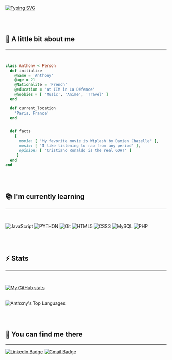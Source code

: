 [![Typing SVG](https://readme-typing-svg.herokuapp.com?font=Fira+Code&size=25&pause=1000&color=E213F7&center=true&width=435&lines=Hello+!+;I'm+Anthony;Welcome+to+my+profile)](https://git.io/typing-svg)
  
<br><br>


## :speech_balloon: A little bit about me 
*** 
<br>

 ``` ruby
 class Anthony < Person
   def initialize
     @name = 'Anthony'
     @age = 21
     @Nationalité = 'French'
     @education = 'at IIM in La Défence'
     @hobbies = [ 'Music', 'Anime', 'Travel' ]
   end

   def current_location
     'Paris, France'
   end


   def facts
     {
       movie: [ 'My favorite movie is Wiplash by Damien Chazelle' ],
       music: [ 'I like listening to rap from any period' ],
       opinion: [ 'Cristiano Ronaldo is the real GOAT' ]
      }
   end
 end
 ```

<br><br>


## :books: I'm currently learning 
***
<br>

![JavaScript](https://img.shields.io/badge/JavaScript-F7DF1E?style=for-the-badge&logo=javascript&logoColor=black)
![PYTHON](https://img.shields.io/badge/python-3670A0?style=for-the-badge&logo=python&logoColor=ffdd54)
![Git](https://img.shields.io/badge/GIT-E44C30?style=for-the-badge&logo=git&logoColor=white)
![HTML5](https://img.shields.io/badge/HTML5-E34F26?style=for-the-badge&logo=html5&logoColor=white)
![CSS3](https://img.shields.io/badge/CSS3-1572B6?style=for-the-badge&logo=css3&logoColor=white)
![MySQL](https://img.shields.io/badge/MySQL-005C84?style=for-the-badge&logo=mysql&logoColor=white)
![PHP](https://img.shields.io/badge/PHP-777BB4?style=for-the-badge&logo=php&logoColor=white)

<br><br>

## :zap: Stats
***

<br>

[![My GitHub stats](https://github-readme-stats.vercel.app/api?username=AnthxnyL&show_icons=true&theme=radical )](https://github.com/anuraghazra/github-readme-stats)

<br>

<img src="https://github-readme-stats.vercel.app/api/top-langs/?username=AnthxnyL&layout=compact&card_width=275&theme=github_dark&langs_count=10&hide=c,meson,makefile,m4&exclude_repo=github-readme-stats,BitJanitor,github-activity-readme,fancy-git,challengeBot" alt="Anthxny's Top Languages" >

<br><br>

## :eyes: You can find me there
***
[![Linkedin Badge](https://img.shields.io/badge/LinkedIn-0077B5?style=for-the-badge&logo=linkedin&logoColor=white)](https://www.linkedin.com/in/anthony-lopes-94b415231/)
[![Gmail Badge](https://img.shields.io/badge/Gmail-D14836?style=for-the-badge&logo=gmail&logoColor=white)](mailto:anthonylopes037@gmail.com)

<br><br>




